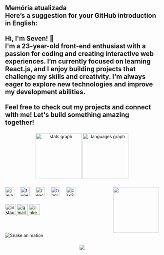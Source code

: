 <h2 align="left">Memória atualizada<br>Here’s a suggestion for your GitHub introduction in English:<br><br>Hi, I'm Seven! 👋<br>I'm a 23-year-old front-end enthusiast with a passion for coding and creating interactive web experiences. I’m currently focused on learning React.js, and I enjoy building projects that challenge my skills and creativity. I'm always eager to explore new technologies and improve my development abilities.<br><br>Feel free to check out my projects and connect with me! Let's build something amazing together!</h2>

###

<div align="center">
  <img src="https://github-readme-stats.vercel.app/api?username=LuanJsv&hide_title=false&hide_rank=false&show_icons=true&include_all_commits=true&count_private=true&disable_animations=false&theme=dracula&locale=en&hide_border=false" height="150" alt="stats graph"  />
  <img src="https://github-readme-stats.vercel.app/api/top-langs?username=LuanJsv&locale=en&hide_title=false&layout=compact&card_width=320&langs_count=5&theme=dracula&hide_border=false" height="150" alt="languages graph"  />
</div>

###

<img align="right" height="150" src="https://camo.githubusercontent.com/7dc7d6e5887e4ee36371516a564d6914f8844508755e7f4f703bc84169434447/68747470733a2f2f692e6d616b65616769662e636f6d2f6d656469612f382d30382d323032332f62476359547a2e676966"  />

###

<div align="left">
  <img src="https://cdn.jsdelivr.net/gh/devicons/devicon/icons/javascript/javascript-original.svg" height="30" alt="javascript logo"  />
  <img width="12" />
  <img src="https://cdn.jsdelivr.net/gh/devicons/devicon/icons/typescript/typescript-original.svg" height="30" alt="typescript logo"  />
  <img width="12" />
  <img src="https://cdn.jsdelivr.net/gh/devicons/devicon/icons/react/react-original.svg" height="30" alt="react logo"  />
  <img width="12" />
  <img src="https://cdn.jsdelivr.net/gh/devicons/devicon/icons/html5/html5-original.svg" height="30" alt="html5 logo"  />
  <img width="12" />
  <img src="https://cdn.jsdelivr.net/gh/devicons/devicon/icons/css3/css3-original.svg" height="30" alt="css3 logo"  />
</div>

###

<div align="left">
  <a href="https://www.instagram.com/luan_o_dantas/" target="_blank">
    <img src="https://img.shields.io/static/v1?message=Instagram&logo=instagram&label=&color=E4405F&logoColor=white&labelColor=&style=for-the-badge" height="35" alt="instagram logo"  />
  </a>
  <a href="luan.o.dantas@gmail.com" target="_blank">
    <img src="https://img.shields.io/static/v1?message=Gmail&logo=gmail&label=&color=D14836&logoColor=white&labelColor=&style=for-the-badge" height="35" alt="gmail logo"  />
  </a>
  <a href="https://www.linkedin.com/in/luan-dantas-553407272/" target="_blank">
    <img src="https://img.shields.io/static/v1?message=LinkedIn&logo=linkedin&label=&color=0077B5&logoColor=white&labelColor=&style=for-the-badge" height="35" alt="linkedin logo"  />
  </a>
</div>

###

<br clear="both">

<img src="https://raw.githubusercontent.com/LuanJsv/LuanJsv/output/snake.svg" alt="Snake animation" />

###

<div align="center">
  <img src="https://profile-counter.glitch.me/LuanJsv/count.svg?"  />
</div>

###

